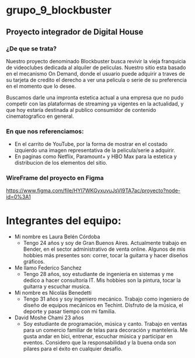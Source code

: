 # grupo_9_blockbuster
## Proyecto integrador de Digital House

### ¿De que se trata?

Nuestro proyecto denominado Blockbuster busca revivir la vieja franquicia de videoclubes dedicada al alquiler de peliculas. Nuestro sitio esta basado en el mecanismo On Demand, donde el usuario puede adquirir a traves de su tarjeta de credito el derecho a ver una pelicula o serie de su preferencia en el momento que lo desee.

Buscamos darle una impronta estetica actual a una empresa que no pudo competir con las plataformas de streaming ya vigentes en la actualidad, y que hoy estaría destinada al publico consumidor de contenido cinematografico en general.

### En que nos referenciamos:

- En el carrito de YouTube, por la forma de mostrar en el costado izquierdo una imagen representativa de la pelicula/serie a adquirir.
- En paginas como Netflix, Paramount+ y HBO Max para la estetica y distribucion de los elementos del sitio.

### WireFrame del proyecto en Figma
https://www.figma.com/file/HYI7WKGyxuvuJsVl9TA7ac/proyecto?node-id=0%3A1

Integrantes del equipo:
======================
- Mi nombre es Laura Belén Córdoba
  - Tengo 24 años y soy de Gran Buenos Aires. Actualmente trabajo en Bender, en el sector administrativo de venta online. Algunos de mis hobbies más presentes son: correr, tocar la guitarra y hacer diseños gráficos.
- Me llamo Federico Sanchez
  - Tengo 28 años, soy estudiante de ingenieria en sistemas y me dedico a hacer consultoría IT. Mis hobbies son la pintura, tocar la guitarra y escuchar musica.
- Mi nombre es Nicolás Benedetti
  - Tengo 31 años y soy ingeniero mecánico. Trabajo como ingeniero de diseño de equipos mecánicos en Techint. Disfruto de la música, el deporte y pasar tiempo con mi familia.
- David Moshe Chami 23 años
  - Soy estudiante de programación, música y canto. Trabajo en ventas para un comercio familiar de telas para decoración y mantelería. Me gusta andar en bici, entrenar, escuchar música y participar en eventos. Considero que la responsabilidad y la buena onda son pilares para el éxito en cualquier desafío.
